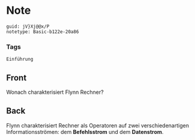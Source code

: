 # Note
```
guid: jV}Xj@@x/P
notetype: Basic-b122e-20a86
```

### Tags
```
Einführung
```

## Front
Wonach charakterisiert Flynn Rechner?

## Back
Flynn charakterisiert Rechner als Operatoren auf zwei verschiedenartigen Informationsströmen: dem <b>Befehlsstrom</b> und dem <b>Datenstrom</b>.
